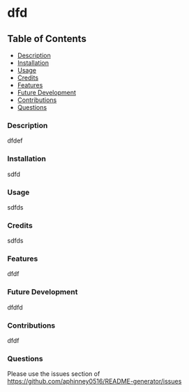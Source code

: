 # dfd
 

## Table of Contents
- [Description](#description)
- [Installation](#installation)
- [Usage](#usage)
- [Credits](#credits)
- [Features](#features)
- [Future Development](#futureDev)
- [Contributions](#contributions)
- [Questions](#questions)
 

### Description
dfdef

### Installation
sdfd

### Usage
sdfds

### Credits
sdfds

### Features
dfdf

### Future Development
dfdfd

### Contributions
dfdf

### Questions

Please use the issues section of https://github.com/aphinney0516/README-generator/issues

 
